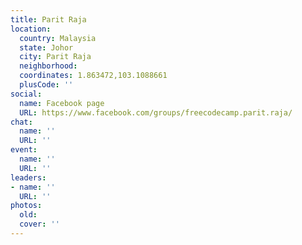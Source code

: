```yaml
---
title: Parit Raja
location:
  country: Malaysia
  state: Johor
  city: Parit Raja
  neighborhood: 
  coordinates: 1.863472,103.1088661
  plusCode: ''
social:
  name: Facebook page
  URL: https://www.facebook.com/groups/freecodecamp.parit.raja/
chat:
  name: ''
  URL: ''
event:
  name: ''
  URL: ''
leaders:
- name: ''
  URL: ''
photos:
  old: 
  cover: ''
---
```

